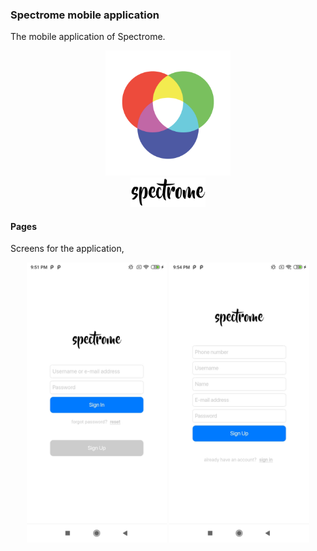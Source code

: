 ### Spectrome mobile application

The mobile application of Spectrome.

<p align="center">
    <img src="https://github.com/trK54Ylmz/spectrome-mobile/raw/develop/assets/images/icon.png" width="200">
    <br>
    <img src="https://github.com/trK54Ylmz/spectrome-mobile/raw/develop/assets/images/logo@2x.png" width="120">
</p>

#### Pages

Screens for the application,

<p align="center">
    <img src="https://github.com/trK54Ylmz/spectrome-mobile/raw/develop/assets/screens/signin.jpg" width="224">
    <img src="https://github.com/trK54Ylmz/spectrome-mobile/raw/develop/assets/screens/signup.jpg" width="224">
</p>